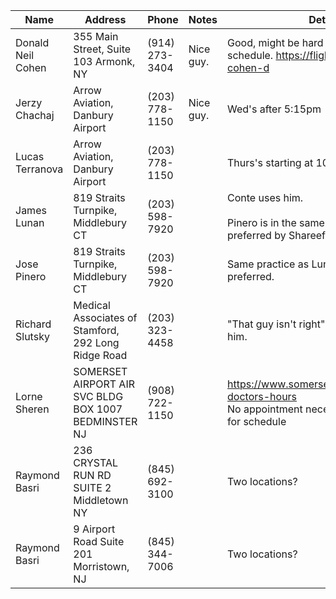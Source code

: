 | Name              | Address                                              | Phone          | Notes     | Details                                                                                                     |
| ----------------- | ---------------------------------------------------- | -------------- | --------- | ----------------------------------------------------------------------------------------------------------- |
| Donald Neil Cohen | 355 Main Street, Suite 103 Armonk, NY                | (914) 273-3404 | Nice guy. | Good, might be hard to get on the schedule. https://flightphysical.com/dr-cohen-d                           |
| Jerzy Chachaj     | Arrow Aviation, Danbury Airport                      | (203) 778-1150 | Nice guy. | Wed's after 5:15pm                                                                                          |
| Lucas Terranova   | Arrow Aviation, Danbury Airport                      | (203) 778-1150 |           | Thurs's starting at 10:30am                                                                                 |
| James Lunan       | 819 Straits Turnpike, Middlebury CT                  | (203) 598-7920 |           | Conte uses him.<br><br>Pinero is in the same office and is preferred by Shareef.                            |
| Jose Pinero       | 819 Straits Turnpike, Middlebury CT                  | (203) 598-7920 |           | Same practice as Lunan. Might be preferred.                                                                 |
| Richard Slutsky   | Medical Associates of Stamford, 292 Long Ridge Road  | (203) 323-4458 |           | "That guy isn't right", but also Ben likes him.                                                             |
| Lorne Sheren      | SOMERSET AIRPORT AIR SVC BLDG BOX 1007 BEDMINSTER NJ | (908) 722-1150 |           | https://www.somersetairport.com/about-doctors-hours<br>No appointment necessarily, see website for schedule |
| Raymond Basri     | 236 CRYSTAL RUN RD SUITE 2 Middletown NY             | (845) 692-3100 |           | Two locations?                                                                                              |
| Raymond Basri     | 9 Airport Road Suite 201 Morristown, NJ              | (845) 344-7006 |           | Two locations?                                                                                              |
